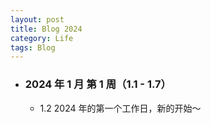 ```yaml
---
layout: post
title: Blog 2024
category: Life
tags: Blog
---
```



- ### 2024 年 1 月 第 1 周（1.1 - 1.7）
     - 1.2 2024 年的第一个工作日，新的开始～